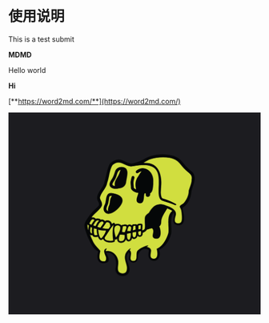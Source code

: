 # 使用说明
This is a test submit

**MDMD**

Hello world

**Hi**

[**https://word2md.com/**](https://word2md.com/)

![avatar](../screenshots/mayctest.png)
